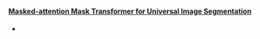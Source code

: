 #### [Masked-attention Mask Transformer for Universal Image Segmentation](https://arxiv.org/pdf/2112.01527.pdf)

- 